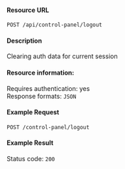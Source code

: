#### Resource URL
`POST /api/control-panel/logout`

#### Description
  Clearing auth data for current session

#### Resource information:
  Requires authentication: yes    
  Response formats: `JSON`

#### Example Request
`POST /control-panel/logout`

#### Example Result
Status code: `200`